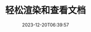 ---
############################# Static ############################
layout: "family"
date: 2023-12-20T06:39:57
draft: false

product: "Viewer"
product_tag: "viewer"

############################# Head ############################
head_title: "渲染和查看文档 API |本地API和在线服务"
head_description: "轻松免费地渲染和查看 Word、PDF、Excel、Powerpoint 或图像文件"

############################# Header ############################
title: "轻松渲染和查看文档"
description: |
  强大的查看器 API 可将不同文件渲染为 PDF、HTML 和图像。

  从各种来源加载文档，包括文件、流、URL、FTP 服务器、Amazon S3、Azure Blob 存储等。

  生成响应式 HTML 页面、保护输出 PDF 文件并重新排序其页面、旋转页面、渲染注释和注释（如果需要）。
  

############################# Platforms ############################
supported_platforms:
  enable: true  
  head_title: "选择您的平台"
  title: "支持的平台"
  description: "GroupDocs.Viewer 库支持以下操作系统和框架"
  details_link_title: "了解更多"
  items:
    # supported_platforms loop
    - title: ".NET"
      description: "GroupDocs.Viewer for .NET"
      color: "blue"
      tag: "net"
      link: "/viewer/net/"
      features_link: "https://docs.groupdocs.com/viewer/net/system-requirements/"
      features:
        # features loop
        - content: ".NET Framework 4.6.2+  <br>  .NET Core 3.1  <br>  .NET 6+"
          rows: "3"
        # features loop
        - content: "Windows, Linux"
          rows: "1"
        # features loop
        - content: "180+ file formats"
          rows: "1"
        # features loop
        - content: "UI package for ASP.NET Core"
          rows: "1"
        # features loop
        - content: "ASP.NET WebForms Demo  <br>  ASP.NET MVC Demo  <br>  ASP.NET Core Demo"
          rows: "3"
    
    # supported_platforms loop
    - title: "Java"
      description: "GroupDocs.Viewer for Java"
      color: "red"
      tag: "java"
      link: "/viewer/java/"
      features_link: "https://docs.groupdocs.com/viewer/java/system-requirements/"
      features:
        # features loop
        - content: "J2SE 8.0 (1.8)+"
          rows: "3"
        # features loop
        - content:  "Windows, Linux, macOS"
          rows: "1"       
        # features loop
        - content:  "180+ file formats"
          rows: "1"
        # features loop
        - content:  "UI package for Spring and Dropwizard"
          rows: "1"
        # features loop
        - content:  "Spring Demo  <br>  Dropwizard demo"
          rows: "3"

    # supported_platforms loop
    - title: "Node.js"
      description: "GroupDocs.Viewer for Node.js"
      color: "green"
      tag: "nodejs-java"
      link: "/viewer/nodejs-java/"
      features_link: "https://docs.groupdocs.com/viewer/nodejs-java/system-requirements/"
      features:
        # features loop
        - content: "Node.js 16+  <br>  and J2SE 8.0 (1.8)+"
          rows: "3"
        # features loop
        - content:  "Windows, Linux, macOS"
          rows: "1"
        # features loop
        - content:  "180+ file formats"
          rows: "1"
        # features loop
        - content:  "UI package - coming soon "
          rows: "1" 
        # features loop
        - content:  "Demo - coming soon "
          rows: "3" 



############################# Features ############################

features:
  enable: true
  title: "GroupDocs.Viewer 的功能集"
  description: "API 可在应用程序中将不同类型的文件呈现为 HTML、PDF、PNG 和 JPEG，以便无需第三方软件即可查看它们。"

  items:
    # feature loop
    - icon: "view"
      title: "查看文档和图像"
      content: "通过将文档呈现为 HTML、PDF、PNG 和 JPEG 文件来查看文档。"
    # feature loop
    - icon: "password"
      title: "打开受保护的文档"
      content: "指定打开加密文档的密码。"

    # feature loop
    - icon: "load"
      title: "从任何地方加载文件"
      content: "从各种文件、URL、FTP 服务器、Amazon S3 等加载文档。"
    
    # feature loop
    - icon: "pages"
      title: "渲染所有或特定页面"
      content: "指定要呈现的页码范围。"


############################# Code samples ############################
code_samples:
  enable: true
  title: "GroupDocs.Viewer 代码示例"
  description: "C#、Java、TypeScript 中典型 GroupDocs.Viewer 操作的一些用例"
  items:
    # code sample loop
    - title: "如何将 DOCX 文件渲染为 PDF"
      content: |
        将 DOCX 文档渲染为 PDF，无需安装 Microsoft Word 或其他软件。在 .NET 应用程序中轻松加载和查看 DOCX 文件，无论是 Web 应用程序还是桌面应用程序。以下是如何将 DOCX 文件呈现为 PDF 的示例： 
      samples:
        - language: "C#"
          color: "blue"
          content: |
            ```csharp {style=abap}   
            // 加载 DOCX 文件进行渲染
            using (Viewer viewer = new Viewer("sample.docx"))
            {
              // 将 DOCX 渲染为 PDF 文件
              PdfViewOptions viewOptions = new PdfViewOptions();
              viewer.View(viewOptions);
            }
            ```
        - language: "Java"
          color: "red"
          content: |
            ```java {style=abap}   
            import com.groupdocs.viewer.Viewer;
            import com.groupdocs.viewer.options.PdfViewOptions;
            // ...
            // 加载 DOCX 文件进行渲染
            try (Viewer viewer = new Viewer("sample.docx")) {
                // 将 DOCX 渲染为 PDF 文件
                PdfViewOptions viewOptions = new PdfViewOptions();
                viewer.view(viewOptions);
            }
            ```
        - language: "TypeScript"
          color: "green"
          content: |
            ```javascript {style=abap}  
            // 加载 DOCX 文件进行渲染
            const viewer = new groupdocs.viewer.Viewer("sample.docx")
            
            // 将 DOCX 渲染为 PDF 文件
            const viewOptions = groupdocs.viewer.PdfViewOptions(output.pdf)
            viewer.view(viewOptions)
            ```


############################# Formats ############################
formats:
  enable: true
  title:  "支持 180 多种文件格式"
  description: "GroupDocs.Viewer支持最流行的[文件格式](https://docs.groupdocs.com/viewer/net/supported-document-formats/) 的操作" 



############################# Metrics ############################

metrics:
  enable: true
  title: "深入的指标和统计见解"
  description: "深入了解我们的关键数据的详细分类，提供有关我们的成就、影响和增长的全面指标和统计见解。"

  items:
    # metrics loop
    - number: "180+"
      title: "支持的格式"
      content: "轻松轻松查看 180 多种文件格式，包括文档、图像和 CAD 绘图。借助我们全面的查看解决方案，打破兼容性障碍并轻松访问各种文件。"

    # metrics loop
    - number: "1.0M"
      title: "NuGet 下载"
      content: "我们的 NuGet 包解决方案已成为开发人员社区中值得信赖且广泛采用的资源，为无数项目提供无缝集成和有价值的功能。"

    # metrics loop
    - number: "10+"
      title: "图书馆"
      content: "我们的产品包括 10 多个库，提供先进的功能来优化性能。这些库旨在以无与伦比的功能满足不同的开发需求。"
    
    # metrics loop
    - number: "100+"
      title: "快乐的顾客"
      content: "为全球最具标志性的品牌提供服务。了解为什么数百人喜欢 GroupDocs.Viewer！探索无缝导航、便捷协作和无与伦比的易用性。立即加入！"



############################# Customers ############################
# logo size X1 => 170:70  X2 => 340 : 140

customers:
  enable: true
  title: "我们满意的客户"
  description: "GroupDocs 库被世界各地的全球知名和杰出品牌所采用。"

  items:
    # customers loop
    - title: "BenQ Corporation"
      logo: "benq"
    # customers loop
    - title: "Nasdaq Stock Market"
      logo: "nasdaq"
    # customers loop
    - title: "AT&T Inc."
      logo: "att"
    # customers loop
    - title: "AstraZeneca"
      logo: "astrazeneca"
    # customers loop
    - title: "Central Bank of Argentina"
      logo: "argentinacentralbank"
    # customers loop
    - title: "Roche Holding AG"
      logo: "roche"
    # customers loop
    - title: "Capita"
      logo: "capita"
    # customers loop
    - title: "Axa S.A."
      logo: "axa"
    # customers loop
    - title: "Instructure Inc."
      logo: "instructure"
     # customers loop
    - title: "Wipro"
      logo: "wipro"



############################# Actions ############################

actions:
  enable: true
  title: "准备好开始了吗？"
  description: "免费试用 GroupDocs.Viewer 功能或申请许可证"
  items:
    #  loop
    - title: ".NET"
      link: "/viewer/net/"
      color: "blue"
        #  loop
    - title: "Java"
      link: "/viewer/java/"
      color: "red"
        #  loop
    - title: "Node.js"
      link: "/viewer/nodejs-java/"
      color: "green"


############################# Faq ############################

faq:
  enable: true
  title:  "常见问题和疑虑"
  description:  "在我们的常见问题解答部分查找常见问题的答案，以快速解决您的疑问和疑虑。"
  items:
    #  loop
    - question: "我可以在购买前评估 GroupDocs 产品吗？"
      answer: |
        是的！所有 GroupDocs 产品均提供无风险评估版本。我们强烈鼓励开发人员在购买前下载并试用我们的 API，以确保它们 100% 满足您的需求。
    #  loop
    - question: "GroupDocs 是否进行产品演示？"
      answer: |
        不，我们的重点是 API 并打造功能最强大、最稳定的产品。我们确实以[临时许可证](https://purchase.groupdocs.com/temporary-license/)的形式提供功能齐全的免费试用版，以便您可以亲自测试该产品。    
    #  loop
    - question: "我在哪里可以下载该产品？"
      answer: |
        所有产品都可以从[网站](https://releases.groupdocs.com)下载。我们不会通过邮件发送我们软件的物理副本。
    #  loop
    - question: "GroupDocs 开发人员许可证是按用户还是按指定用户授予的？"
      answer: |
        GroupDocs 开发人员许可证是按用户授予的，而不是按指定用户授予的。我们了解编码团队的成员可能会随着时间的推移而发生变化，并且每次发生时都必须更新许可是不切实际的。
    #  loop
    - question: "我们是否只需要为活跃的开发人员授予许可？例如，我们有一个由两名开发人员组成的团队从事 A 班次工作，另一个由两名开发人员组成的团队从事 B 班工作……在这种情况下，我们需要两个还是四个许可证？"
      answer: |
        所有从事该项目的开发人员都需要获得许可。在这种情况下，GroupDocs 会将您的团队视为有四名成员（即使他们在不同的时间工作）。 


############################# Cloud ############################

cloud_links:
  enable: true
  title: "GroupDocs.Viewer 低代码 API"
  description: "使用我们基于云的 REST API 加速任何类型应用程序中的文档或图像查看"

  items:
    #  loop
    - icon: "groupdocs_viewer-for-curl"
      title: "GroupDocs.Viewer Cloud for cURL"
      link: "https://products.groupdocs.cloud/viewer/curl"
      content: "使用 cURL RESTful 文档查看器 API 在您的应用程序中高效地呈现和展示 Microsoft Office、PDF 和各种其他标准文件格式。"

    #  loop
    - icon: "groupdocs_viewer-for-net"
      title: "GroupDocs.Viewer Cloud for .NET"
      link: "https://products.groupdocs.cloud/viewer/net"
      content: "使用 Cloud SDK for .NET 增强 .NET 应用程序中的文档查看功能。无缝查看 HTML、PDF 或图像格式的文档。"

    #  loop
    - icon: "groupdocs_viewer-for-java"
      title: "GroupDocs.Viewer Cloud for Java"
      link: "https://products.groupdocs.cloud/viewer/java"
      content: "使用专门构建的 Java 文档查看器 SDK 将高级文档呈现功能集成到您的 Java 应用程序中。"
    

############################# Apps ############################

app_links:
  enable: true
  title: "GroupDocs.Viewer NoCode 应用程序"
  description: "在线应用程序允许您在浏览器中查看 180 多种流行的文件格式"

  items:
    #  loop
    - icon: "groupdocs_viewer-app"
      title: "GroupDocs.Viewer Total"
      link: "https://products.groupdocs.app/viewer/total"
      content: "探索免费的在线应用程序，直接从您喜欢的网络浏览器查看 180 多种文件格式。"

    #  loop
    - icon: "groupdocs_words-app"
      title:  "GroupDocs.Viewer DOCX"
      link: "https://products.groupdocs.app/viewer/docx"
      content: "基于 Web 的工具，用于在各种设备上轻松查看 Microsoft Word 文件。"

    #  loop
    - icon: "groupdocs_pdf-app"
      title:  "GroupDocs.Viewer PDF"
      link: "https://products.groupdocs.app/viewer/pdf"
      content: "使用免费的 PDF 查看器在线打开和查看 PDF 文件。"
    



---